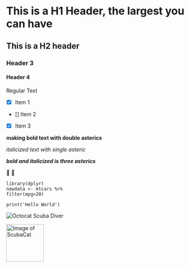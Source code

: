 # This is a H1 Header, the largest you can have 
## This is a H2 header
### Header 3
#### Header 4
Regular Text

- [x] Item 1
- [] Item 2
- [x] Item 3

**making bold text with double asterics**

*italicized text with single asteric*

***bold and italicized is three asterics***

🐡 🦈

```
library(dplyr)
newdata <- mtcars %>%
filter(mpg>20)

print('Hello World')
```

![Octocat Scuba Diver](https://octodex.github.com/images/scubatocat.png)
<!---Different sized image and comment --->
<img src="https://octodex.github.com/images/scubatocat.png" alt="Image of ScubaCat" width="100" height="100">
